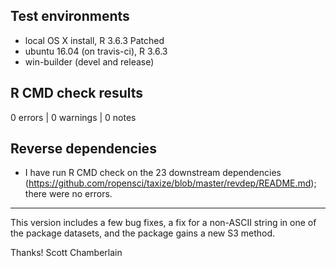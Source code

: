 ## Test environments

* local OS X install, R 3.6.3 Patched
* ubuntu 16.04 (on travis-ci), R 3.6.3
* win-builder (devel and release)

## R CMD check results

0 errors | 0 warnings | 0 notes

## Reverse dependencies

* I have run R CMD check on the 23 downstream dependencies
(<https://github.com/ropensci/taxize/blob/master/revdep/README.md>);
there were no errors.

------

This version includes a few bug fixes, a fix for a non-ASCII string in one of the package datasets, and the package gains a new S3 method.

Thanks!
Scott Chamberlain
